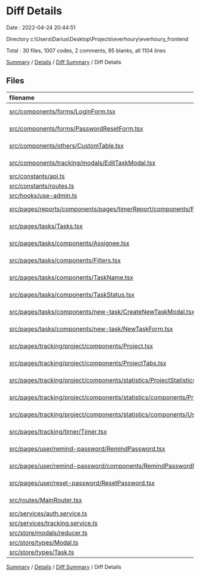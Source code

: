 # Diff Details

Date : 2022-04-24 20:44:51

Directory c:\Users\Darius\Desktop\Projects\everhoury\everhoury_frontend

Total : 30 files,  1007 codes, 2 comments, 95 blanks, all 1104 lines

[Summary](results.md) / [Details](details.md) / [Diff Summary](diff.md) / Diff Details

## Files
| filename | language | code | comment | blank | total |
| :--- | :--- | ---: | ---: | ---: | ---: |
| [src/components/forms/LoginForm.tsx](/src/components/forms/LoginForm.tsx) | TypeScript React | 5 | 0 | 0 | 5 |
| [src/components/forms/PasswordResetForm.tsx](/src/components/forms/PasswordResetForm.tsx) | TypeScript React | 101 | 0 | 8 | 109 |
| [src/components/others/CustomTable.tsx](/src/components/others/CustomTable.tsx) | TypeScript React | 2 | 0 | 0 | 2 |
| [src/components/tracking/modals/EditTaskModal.tsx](/src/components/tracking/modals/EditTaskModal.tsx) | TypeScript React | 70 | 0 | 7 | 77 |
| [src/constants/api.ts](/src/constants/api.ts) | TypeScript | 9 | 0 | 0 | 9 |
| [src/constants/routes.ts](/src/constants/routes.ts) | TypeScript | 2 | 0 | 0 | 2 |
| [src/hooks/use-admin.ts](/src/hooks/use-admin.ts) | TypeScript | 8 | 0 | 1 | 9 |
| [src/pages/reports/components/pages/timerReport/components/Filters.tsx](/src/pages/reports/components/pages/timerReport/components/Filters.tsx) | TypeScript React | -12 | 0 | 0 | -12 |
| [src/pages/tasks/Tasks.tsx](/src/pages/tasks/Tasks.tsx) | TypeScript React | 55 | 0 | -1 | 54 |
| [src/pages/tasks/components/Assignee.tsx](/src/pages/tasks/components/Assignee.tsx) | TypeScript React | 59 | 1 | 9 | 69 |
| [src/pages/tasks/components/Filters.tsx](/src/pages/tasks/components/Filters.tsx) | TypeScript React | 86 | 0 | 13 | 99 |
| [src/pages/tasks/components/TaskName.tsx](/src/pages/tasks/components/TaskName.tsx) | TypeScript React | 16 | 0 | 3 | 19 |
| [src/pages/tasks/components/TaskStatus.tsx](/src/pages/tasks/components/TaskStatus.tsx) | TypeScript React | 39 | 0 | 5 | 44 |
| [src/pages/tasks/components/new-task/CreateNewTaskModal.tsx](/src/pages/tasks/components/new-task/CreateNewTaskModal.tsx) | TypeScript React | 16 | 0 | 2 | 18 |
| [src/pages/tasks/components/new-task/NewTaskForm.tsx](/src/pages/tasks/components/new-task/NewTaskForm.tsx) | TypeScript React | 115 | 0 | 8 | 123 |
| [src/pages/tracking/project/components/Project.tsx](/src/pages/tracking/project/components/Project.tsx) | TypeScript React | 16 | 0 | 1 | 17 |
| [src/pages/tracking/project/components/ProjectTabs.tsx](/src/pages/tracking/project/components/ProjectTabs.tsx) | TypeScript React | 2 | 0 | 1 | 3 |
| [src/pages/tracking/project/components/statistics/ProjectStatistics.tsx](/src/pages/tracking/project/components/statistics/ProjectStatistics.tsx) | TypeScript React | 28 | 0 | 1 | 29 |
| [src/pages/tracking/project/components/statistics/components/ProjectWidget.tsx](/src/pages/tracking/project/components/statistics/components/ProjectWidget.tsx) | TypeScript React | 66 | 0 | 2 | 68 |
| [src/pages/tracking/project/components/statistics/components/UsersPieChart.tsx](/src/pages/tracking/project/components/statistics/components/UsersPieChart.tsx) | TypeScript React | 118 | 0 | 7 | 125 |
| [src/pages/tracking/timer/Timer.tsx](/src/pages/tracking/timer/Timer.tsx) | TypeScript React | 10 | 1 | 1 | 12 |
| [src/pages/user/remind-password/RemindPassword.tsx](/src/pages/user/remind-password/RemindPassword.tsx) | TypeScript React | 12 | 0 | 2 | 14 |
| [src/pages/user/remind-password/components/RemindPasswordForm.tsx](/src/pages/user/remind-password/components/RemindPasswordForm.tsx) | TypeScript React | 76 | 0 | 6 | 82 |
| [src/pages/user/reset-password/ResetPassword.tsx](/src/pages/user/reset-password/ResetPassword.tsx) | TypeScript React | 41 | 0 | 8 | 49 |
| [src/routes/MainRouter.tsx](/src/routes/MainRouter.tsx) | TypeScript React | 12 | 0 | 0 | 12 |
| [src/services/auth.service.ts](/src/services/auth.service.ts) | TypeScript | 13 | 0 | 6 | 19 |
| [src/services/tracking.service.ts](/src/services/tracking.service.ts) | TypeScript | 8 | 0 | 2 | 10 |
| [src/store/modals/reducer.ts](/src/store/modals/reducer.ts) | TypeScript | 18 | 0 | 1 | 19 |
| [src/store/types/Modal.ts](/src/store/types/Modal.ts) | TypeScript | 8 | 0 | 0 | 8 |
| [src/store/types/Task.ts](/src/store/types/Task.ts) | TypeScript | 8 | 0 | 2 | 10 |

[Summary](results.md) / [Details](details.md) / [Diff Summary](diff.md) / Diff Details